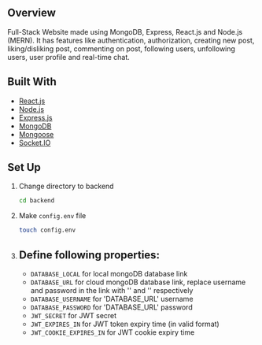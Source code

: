 ## Overview

Full-Stack Website made using MongoDB, Express, React.js and Node.js (MERN). It has features like authentication, authorization, creating new post, liking/disliking post, commenting on post, following users, unfollowing users, user profile and real-time chat.

## Built With

- [React.js](https://reactjs.org/)
- [Node.js](https://nodejs.org/)
- [Express.js](https://expressjs.com/)
- [MongoDB](https://www.mongodb.com/)
- [Mongoose](https://mongoosejs.com/)
- [Socket.IO](https://socket.io/)

## Set Up

1. Change directory to backend
   ```sh
   cd backend
   ```
2. Make `config.env` file
   ```sh
   touch config.env
   ```
3. ## Define following properties:
   - `DATABASE_LOCAL` for local mongoDB database link
   - `DATABASE_URL` for cloud mongoDB database link, replace username and password in the link with '<username>' and '<password>' respectively
   - `DATABASE_USERNAME` for 'DATABASE_URL' username
   - `DATABASE_PASSWORD` for 'DATABASE_URL' password
   - `JWT_SECRET` for JWT secret
   - `JWT_EXPIRES_IN` for JWT token expiry time (in valid format)
   - `JWT_COOKIE_EXPIRES_IN` for JWT cookie expiry time
